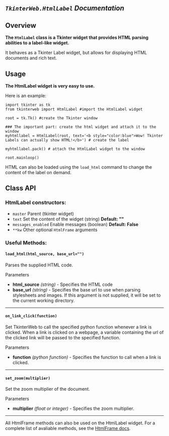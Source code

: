 
## *`TkinterWeb.HtmlLabel` Documentation*

## Overview
**The `HtmlLabel` class is a Tkinter widget that provides HTML parsing abilities to a label-like widget.**

It behaves as a Tkinter Label widget, but allows for displaying HTML documents and rich text.

## Usage
**The HtmlLabel widget is very easy to use.**

Here is an example:

```
import tkinter as tk
from tkinterweb import HtmlLabel #import the HtmlLabel widget

root = tk.Tk() #create the Tkinter window

### The important part: create the html widget and attach it to the window
myhtmllabel = HtmlLabel(root, text='<b style="color:blue">Wow! Tkinter Labels can actually show HTML!</b>') # create the label

myhtmllabel.pack() # attach the HtmlLabel widget to the window

root.mainloop()
```
HTML can also be loaded using the `load_html` command to change the content of the label on demand.


## Class API 

### HtmlLabel constructors:
* `master` Parent (tkinter widget)
* `text` Set the content of the widget (string) **Default: ""**
* `messages_enabled` Enable messages (boolean) **Default: False**
* `**kw` Other optional `HtmlFrame` arguments


### Useful Methods:
#### `load_html(html_source, base_url="")`
Parses the supplied HTML code.

Parameters
* **html_source** *(string)* - Specifies the HTML code
* **base_url** *(string)* - Specifies the base url to use when parsing stylesheets and images. If this argument is not supplied, it will be set to the current working directory.

---
#### `on_link_click(function)`
Set TkinterWeb to call the specified python function whenever a link is clicked.
When a link is clicked on a webpage, a variable containing the url of the clicked link will be passed to the specified function.

Parameters
* **function** *(python function)* - Specifies the function to call when a link is clicked.

---
#### `set_zoom(multiplier)`
Set the zoom multiplier of the document.

Parameters
* **multiplier** *(float or integer)* - Specifies the zoom multiplier.

---

All HtmlFrame methods can also be used on the HtmlLabel widget. For a complete list of avaliable methods, see the [HtmlFrame docs](HTMLFRAME.md#useful-methods).
